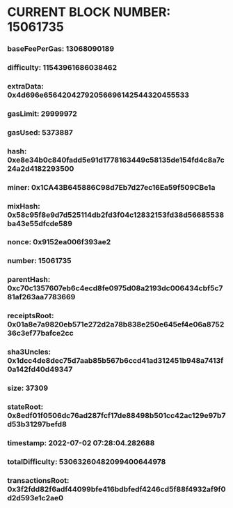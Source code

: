 # CURRENT BLOCK NUMBER: 15061735

### baseFeePerGas: 13068090189
### difficulty: 11543961686038462
### extraData: 0x4d696e65642042792056696142544320455533
### gasLimit: 29999972
### gasUsed: 5373887
### hash: 0xe8e34b0c840fadd5e91d1778163449c58135de154fd4c8a7c24a2d4182293500
### miner: 0x1CA43B645886C98d7Eb7d27ec16Ea59f509CBe1a
### mixHash: 0x58c95f8e9d7d525114db2fd3f04c12832153fd38d56685538ba43e55dfcde589
### nonce: 0x9152ea006f393ae2
### number: 15061735
### parentHash: 0xc70c1357607eb6c4ecd8fe0975d08a2193dc006434cbf5c781af263aa7783669
### receiptsRoot: 0x01a8e7a9820eb571e272d2a78b838e250e645ef4e06a875236c3ef77bafce2cc
### sha3Uncles: 0x1dcc4de8dec75d7aab85b567b6ccd41ad312451b948a7413f0a142fd40d49347
### size: 37309
### stateRoot: 0x8edf01f0506dc76ad287fcf17de88498b501cc42ac129e97b7d53b31297befd8
### timestamp: 2022-07-02 07:28:04.282688
### totalDifficulty: 53063260482099400644978
### transactionsRoot: 0x3f2fdd82f6adf44099bfe416bdbfedf4246cd5f88f4932af9f0d2d593e1c2ae0
